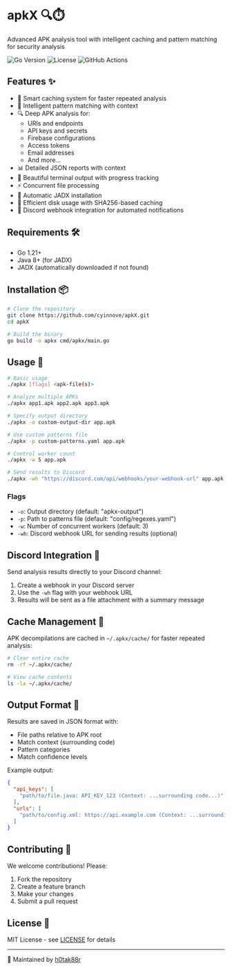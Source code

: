 # apkX 🔍⏱️

Advanced APK analysis tool with intelligent caching and pattern matching for security analysis

![Go Version](https://img.shields.io/badge/go-1.21+-blue.svg)
![License](https://img.shields.io/badge/license-MIT-green.svg)
![GitHub Actions](https://img.shields.io/github/actions/workflow/status/cyinnove/apkX/build.yml)

## Features ✨
- 🚀 Smart caching system for faster repeated analysis
- 🎯 Intelligent pattern matching with context
- 🔍 Deep APK analysis for:
  - URIs and endpoints
  - API keys and secrets
  - Firebase configurations
  - Access tokens
  - Email addresses
  - And more...
- 📊 Detailed JSON reports with context
- 🎨 Beautiful terminal output with progress tracking
- ⚡ Concurrent file processing
- 🔄 Automatic JADX installation
- 💾 Efficient disk usage with SHA256-based caching
- 🤖 Discord webhook integration for automated notifications

## Requirements 🛠️
- Go 1.21+
- Java 8+ (for JADX)
- JADX (automatically downloaded if not found)

## Installation 📦
```bash
# Clone the repository
git clone https://github.com/cyinnove/apkX.git
cd apkX

# Build the binary
go build -o apkx cmd/apkx/main.go
```

## Usage 🚀
```bash
# Basic usage
./apkx [flags] <apk-file(s)>

# Analyze multiple APKs
./apkx app1.apk app2.apk app3.apk

# Specify output directory
./apkx -o custom-output-dir app.apk

# Use custom patterns file
./apkx -p custom-patterns.yaml app.apk

# Control worker count
./apkx -w 5 app.apk

# Send results to Discord
./apkx -wh "https://discord.com/api/webhooks/your-webhook-url" app.apk
```

### Flags
- `-o`: Output directory (default: "apkx-output")
- `-p`: Path to patterns file (default: "config/regexes.yaml")
- `-w`: Number of concurrent workers (default: 3)
- `-wh`: Discord webhook URL for sending results (optional)

## Discord Integration 🤖
Send analysis results directly to your Discord channel:
1. Create a webhook in your Discord server
2. Use the `-wh` flag with your webhook URL
3. Results will be sent as a file attachment with a summary message

## Cache Management 💾
APK decompilations are cached in `~/.apkx/cache/` for faster repeated analysis:
```bash
# Clear entire cache
rm -rf ~/.apkx/cache/

# View cache contents
ls -la ~/.apkx/cache/
```

## Output Format 📝
Results are saved in JSON format with:
- File paths relative to APK root
- Match context (surrounding code)
- Pattern categories
- Match confidence levels

Example output:
```json
{
  "api_keys": [
    "path/to/file.java: API_KEY_123 (Context: ...surrounding code...)"
  ],
  "urls": [
    "path/to/config.xml: https://api.example.com (Context: ...surrounding code...)"
  ]
}
```

## Contributing 🤝
We welcome contributions! Please:
1. Fork the repository
2. Create a feature branch
3. Make your changes
4. Submit a pull request

## License 📄
MIT License - see [LICENSE](LICENSE) for details

---

🔧 Maintained by [h0tak88r](https://github.com/h0tak88r)